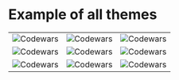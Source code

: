 # Example of all themes

| | | |
|-----|-----|-----|
|![Codewars](https://github.r2v.ch/codewars?user=andreasvogt89&name=true)|![Codewars](https://github.r2v.ch/codewars?user=andreasvogt89&name=true&theme=light)|![Codewars](https://github.r2v.ch/codewars?user=andreasvogt89&name=true&theme=dark) |
|![Codewars](https://github.r2v.ch/codewars?user=andreasvogt89&name=true&theme=highcontrast)|![Codewars](https://github.r2v.ch/codewars?user=andreasvogt89&name=true&theme=purple_light)|![Codewars](https://github.r2v.ch/codewars?user=andreasvogt89&name=true&theme=purple_dark) |
|![Codewars](https://github.r2v.ch/codewars?user=andreasvogt89&name=true&theme=nightowl)|![Codewars](https://github.r2v.ch/codewars?user=andreasvogt89&name=true&theme=solarized_light)|![Codewars](https://github.r2v.ch/codewars?user=andreasvogt89&name=true&theme=solarized_dark) |